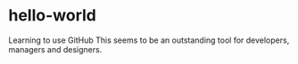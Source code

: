 # hello-world
Learning to use GitHub
This seems to be an outstanding tool for developers, managers and designers.
